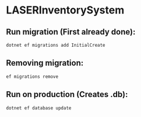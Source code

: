 # LASERInventorySystem

## Run migration (First already done):
```
dotnet ef migrations add InitialCreate
```
## Removing migration:
```
ef migrations remove
```
## Run on production (Creates .db):
```
dotnet ef database update
```
